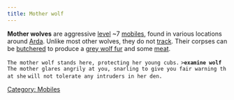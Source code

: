 ```yaml
---
title: Mother wolf
---
```


**Mother wolves** are aggressive [level](level "wikilink") ~7
[mobiles](mobile "wikilink"), found in various locations around
[Arda](Arda "wikilink"). Unlike most other wolves, they do not
[track](track "wikilink"). Their corpses can be
[butchered](butcher "wikilink") to produce a [grey wolf
fur](grey_wolf_fur "wikilink") and some [meat](meat "wikilink").

`The mother wolf stands here, protecting her young cubs.`
`>`**`examine wolf`**
`The mother glares angrily at you, snarling to give you fair warning that she`
`will not tolerate any intruders in her den.`

[Category: Mobiles](Category:_Mobiles "wikilink")